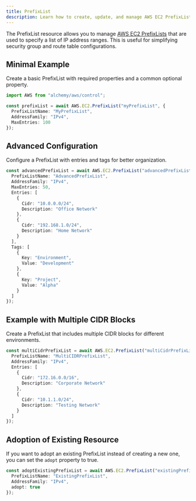 ```yaml
---
title: PrefixList
description: Learn how to create, update, and manage AWS EC2 PrefixLists using Alchemy Cloud Control.
---
```


The PrefixList resource allows you to manage [AWS EC2 PrefixLists](https://docs.aws.amazon.com/ec2/latest/userguide/) that are used to specify a list of IP address ranges. This is useful for simplifying security group and route table configurations.

## Minimal Example

Create a basic PrefixList with required properties and a common optional property.

```ts
import AWS from "alchemy/aws/control";

const prefixList = await AWS.EC2.PrefixList("myPrefixList", {
  PrefixListName: "MyPrefixList",
  AddressFamily: "IPv4",
  MaxEntries: 100
});
```

## Advanced Configuration

Configure a PrefixList with entries and tags for better organization.

```ts
const advancedPrefixList = await AWS.EC2.PrefixList("advancedPrefixList", {
  PrefixListName: "AdvancedPrefixList",
  AddressFamily: "IPv4",
  MaxEntries: 50,
  Entries: [
    {
      Cidr: "10.0.0.0/24",
      Description: "Office Network"
    },
    {
      Cidr: "192.168.1.0/24",
      Description: "Home Network"
    }
  ],
  Tags: [
    {
      Key: "Environment",
      Value: "Development"
    },
    {
      Key: "Project",
      Value: "Alpha"
    }
  ]
});
```

## Example with Multiple CIDR Blocks

Create a PrefixList that includes multiple CIDR blocks for different environments.

```ts
const multiCidrPrefixList = await AWS.EC2.PrefixList("multiCidrPrefixList", {
  PrefixListName: "MultiCIDRPrefixList",
  AddressFamily: "IPv4",
  Entries: [
    {
      Cidr: "172.16.0.0/16",
      Description: "Corporate Network"
    },
    {
      Cidr: "10.1.1.0/24",
      Description: "Testing Network"
    }
  ]
});
```

## Adoption of Existing Resource

If you want to adopt an existing PrefixList instead of creating a new one, you can set the `adopt` property to true.

```ts
const adoptExistingPrefixList = await AWS.EC2.PrefixList("existingPrefixList", {
  PrefixListName: "ExistingPrefixList",
  AddressFamily: "IPv4",
  adopt: true
});
```